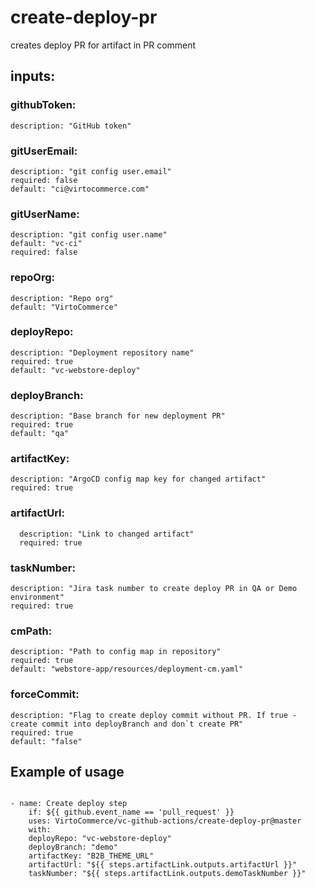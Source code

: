 # create-deploy-pr

 creates deploy PR for artifact in PR comment

## inputs:

### githubToken:

    description: "GitHub token"

### gitUserEmail:

    description: "git config user.email"
    required: false
    default: "ci@virtocommerce.com"

### gitUserName:

    description: "git config user.name"
    default: "vc-ci"
    required: false

### repoOrg:

    description: "Repo org"
    default: "VirtoCommerce"

### deployRepo:

    description: "Deployment repository name"
    required: true
    default: "vc-webstore-deploy"

### deployBranch:

    description: "Base branch for new deployment PR"
    required: true
    default: "qa"

### artifactKey:

    description: "ArgoCD config map key for changed artifact"
    required: true

### artifactUrl:

      description: "Link to changed artifact"
      required: true

### taskNumber:

    description: "Jira task number to create deploy PR in QA or Demo environment"
    required: true

### cmPath:

    description: "Path to config map in repository"
    required: true
    default: "webstore-app/resources/deployment-cm.yaml"

### forceCommit:

    description: "Flag to create deploy commit without PR. If true - create commit into deployBranch and don`t create PR"
    required: true
    default: "false"

## Example of usage

```

- name: Create deploy step
    if: ${{ github.event_name == 'pull_request' }}
    uses: VirtoCommerce/vc-github-actions/create-deploy-pr@master
    with:
    deployRepo: "vc-webstore-deploy"
    deployBranch: "demo"
    artifactKey: "B2B_THEME_URL"
    artifactUrl: "${{ steps.artifactLink.outputs.artifactUrl }}"
    taskNumber: "${{ steps.artifactLink.outputs.demoTaskNumber }}"

```
